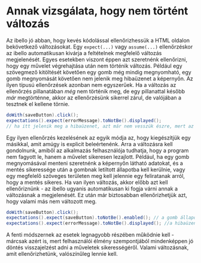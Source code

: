 # Annak vizsgálata, hogy nem történt változás

Az ibello jó abban, hogy kevés kódolással ellenőrizhessük a HTML oldalon bekövetkező változásokat. Egy `expect(...)` vagy `assume(...)` ellenőrzéskor az ibello
automatikusan kivárja a feltételnek megfelelő változás megjelenését. Egyes esetekben viszont éppen azt szeretnénk ellenőrizni, hogy egy művelet végrehajtása után
nem történik változás. Például egy szövegmező kitöltését követően egy gomb még mindig megnyomható, egy gomb megnyomását követően nem jelenik meg hibaüzenet a képernyőn.
Az ilyen típusú ellenőrzések azonban nem egyszerűek. Ha a változás az ellenőrzés pillanatában *még* nem történik meg, de egy pillanattal később *már* megtörténne, akkor
az ellenőrzésünk sikerrel zárul, de valójában a tesztnek el kellene törnie.

```java
doWith(saveButton).click();
expectations().expect(errorMessage).toNotBe().displayed();
// ha itt jelenik meg a hibaüzenet, azt már nem vesszük észre, mert az ellenőrzés sikeresen lefutott
```

Egy ilyen ellenőrzés kezelésének az egyik módja az, hogy kiegészítjük egy másikkal, amit amúgy is explicit beleértenénk. Arra a változásra kell gondolnunk, amiből az
alkalmazás felhasználója tudhatja, hogy a program nem fagyott le, hanem a művelet sikeresen lezajlott. Például, ha egy gomb megnyomásával menteni szeretnénk a képernyőn
látható adatokat, és a mentés sikeressége után a gombnak letiltott állapotba kell kerülnie, vagy egy megfelelő szöveges területen meg kell jelennie egy feliratanak arról,
hogy a mentés sikeres. Ha van ilyen változás, akkor előbb azt kell ellenőriznünk - az ibello ugyanis automatikusan ki fogja várni annak a változásnak a megjelenését. Ez után
már biztosabban ellenőrizhetjük azt, hogy valami más nem változott meg.

```java
doWith(saveButton).click();
expectations().expect(saveButton).toNotBe().enabled(); // a gomb állapota megváltozik
expectations().expect(errorMessage).toNotBe().displayed(); //a hibaüzenet nem jelenik meg
```

A fenti módszernek az esetek legnagyobb részében működnie kell - márcsak azért is, mert felhasználói élmény szempontjából mindenképpen jó döntés visszajelzést
adni a műveletek sikerességéről. Valami változásnak, amit ellenőrizhetünk, valószínűleg lennie kell.
